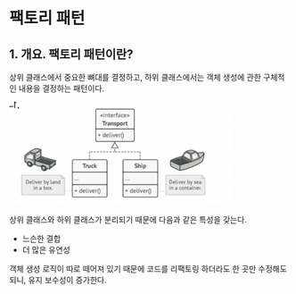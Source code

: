 # 팩토리 패턴

## 1. 개요. 팩토리 패턴이란?

상위 클래스에서 중요한 뼈대를 결정하고, 하위 클래스에서는 객체 생성에 관한 구체적인 내용을 결정하는 패턴이다.

<img width=400 src="../images/factory1.png">

상위 클래스와 하위 클래스가 분리되기 때문에 다음과 같은 특성을 갖는다.
* 느슨한 결합
* 더 많은 유연성

객체 생성 로직이 따로 떼어져 있기 때문에 코드를 리팩토링 하더라도 한 곳만 수정해도 되니, 유지 보수성이 증가한다.